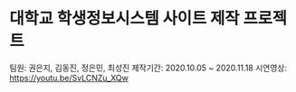 # 대학교 학생정보시스템 사이트 제작 프로젝트

팀원: 권은지, 김동진, 정은민, 최성진
제작기간: 2020.10.05 ~ 2020.11.18
시연영상: https://youtu.be/SvLCNZu_XQw
